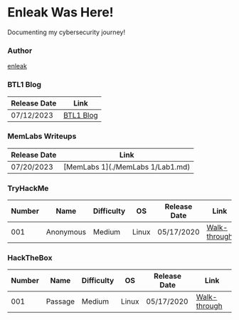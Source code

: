# Enleak Was Here! 



 
Documenting my cybersecurity journey!

### Author

[enleak](https://twitter.com/0xEnleak)


### BTL1 Blog

|Release Date|Link|
|------------| ---|
| 07/12/2023 | [BTL1 Blog](./BTL1/Review.md) |

### MemLabs Writeups

|Release Date|Link|
|------------|----|
| 07/20/2023 | [MemLabs 1](./MemLabs 1/Lab1.md) |


### TryHackMe

| Number | Name | Difficulty | OS | Release Date |Link|
| --- | --- | --- | --- | --- | --- |
| 001 | Anonymous | Medium | Linux | 05/17/2020 | [Walk-through](./TryHackMe/Anonymous.md) |



### HackTheBox

| Number | Name | Difficulty | OS | Release Date |Link|
| --- | --- | --- | --- | --- | --- |
| 001 | Passage | Medium | Linux | 05/17/2020 | [Walk-through](./HackTheBox/Passage.md) |














